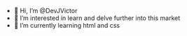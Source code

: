 - 👋 Hi, I’m @DevJVictor
- 👀 I’m interested in learn and delve further into this market
- 🌱 I’m currently learning html and css
